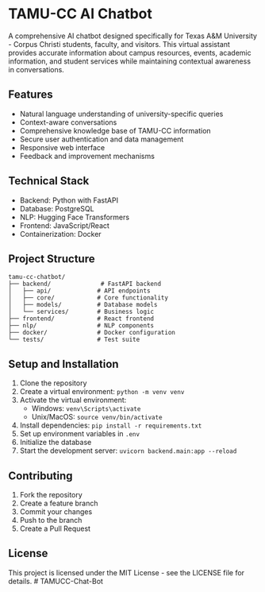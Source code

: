 # TAMU-CC AI Chatbot

A comprehensive AI chatbot designed specifically for Texas A&M University - Corpus Christi students, faculty, and visitors. This virtual assistant provides accurate information about campus resources, events, academic information, and student services while maintaining contextual awareness in conversations.

## Features

- Natural language understanding of university-specific queries
- Context-aware conversations
- Comprehensive knowledge base of TAMU-CC information
- Secure user authentication and data management
- Responsive web interface
- Feedback and improvement mechanisms

## Technical Stack

- Backend: Python with FastAPI
- Database: PostgreSQL
- NLP: Hugging Face Transformers
- Frontend: JavaScript/React
- Containerization: Docker

## Project Structure

```
tamu-cc-chatbot/
├── backend/              # FastAPI backend
│   ├── api/             # API endpoints
│   ├── core/            # Core functionality
│   ├── models/          # Database models
│   └── services/        # Business logic
├── frontend/            # React frontend
├── nlp/                 # NLP components
├── docker/              # Docker configuration
└── tests/               # Test suite
```

## Setup and Installation

1. Clone the repository
2. Create a virtual environment: `python -m venv venv`
3. Activate the virtual environment:
   - Windows: `venv\Scripts\activate`
   - Unix/MacOS: `source venv/bin/activate`
4. Install dependencies: `pip install -r requirements.txt`
5. Set up environment variables in `.env`
6. Initialize the database
7. Start the development server: `uvicorn backend.main:app --reload`

## Contributing

1. Fork the repository
2. Create a feature branch
3. Commit your changes
4. Push to the branch
5. Create a Pull Request

## License

This project is licensed under the MIT License - see the LICENSE file for details. # TAMUCC-Chat-Bot
